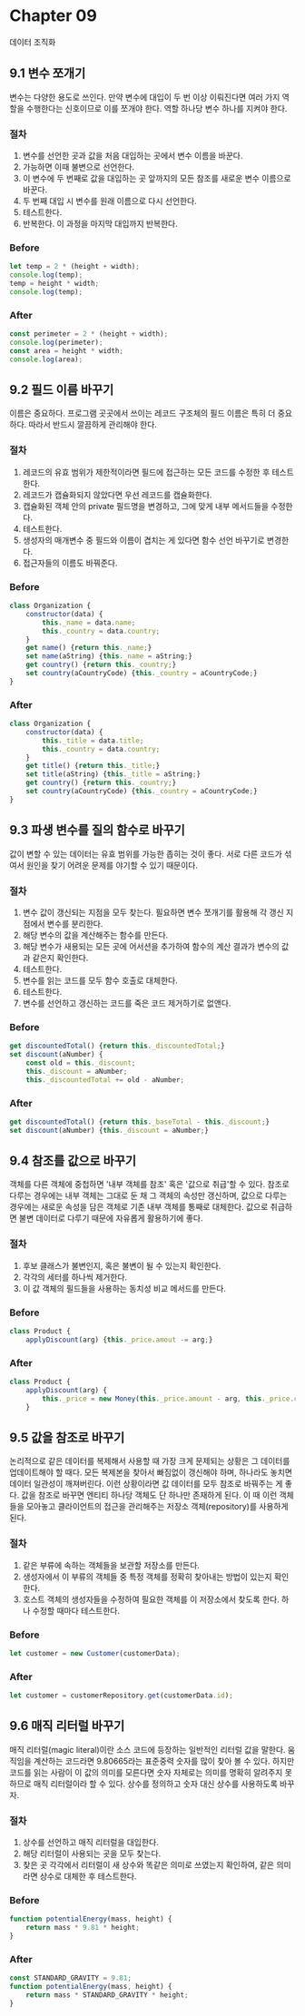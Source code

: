 # Chapter 09
데이터 조직화

## 9.1 변수 쪼개기

변수는 다양한 용도로 쓰인다. 만약 변수에 대입이 두 번 이상 이뤄진다면 여러 가지 역할을 수행한다는 신호이므로 이를 쪼개야 한다. 역할 하나당 변수 하나를 지켜야 한다.

### 절차
1. 변수를 선언한 곳과 값을 처음 대입하는 곳에서 변수 이름을 바꾼다.
2. 가능하면 이때 불변으로 선언한다.
3. 이 변수에 두 번째로 값을 대입하는 곳 앞까지의 모든 참조를 새로운 변수 이름으로 바꾼다.
4. 두 번째 대입 시 변수를 원래 이름으로 다시 선언한다.
5. 테스트한다.
6. 반복한다. 이 과정을 마지막 대입까지 반복한다.

### Before
```js
let temp = 2 * (height + width);
console.log(temp);
temp = height * width;
console.log(temp);
```

### After
```js
const perimeter = 2 * (height + width);
console.log(perimeter);
const area = height * width;
console.log(area);
```

## 9.2 필드 이름 바꾸기

이름은 중요하다. 프로그램 곳곳에서 쓰이는 레코드 구조체의 필드 이름은 특히 더 중요하다. 따라서 반드시 깔끔하게 관리해야 한다.

### 절차
1. 레코드의 유효 범위가 제한적이라면 필드에 접근하는 모든 코드를 수정한 후 테스트한다.
2. 레코드가 캡슐화되지 않았다면 우선 레코드를 캡슐화한다.
3. 캡슐화된 객체 안의 private 필드명을 변경하고, 그에 맞게 내부 메서드들을 수정한다.
4. 테스트한다.
5. 생성자의 매개변수 중 필드와 이름이 겹치는 게 있다면 함수 선언 바꾸기로 변경한다.
6. 접근자들의 이름도 바꿔준다.

### Before
```js
class Organization {
    constructor(data) {
        this._name = data.name;
        this._country = data.country;
    }
    get name() {return this._name;}
    set name(aString) {this._name = aString;}
    get country() {return this._country;}
    set country(aCountryCode) {this._country = aCountryCode;}
} 
```

### After
```js
class Organization {
    constructor(data) {
        this._title = data.title;
        this._country = data.country;
    }
    get title() {return this._title;}
    set title(aString) {this._title = aString;}
    get country() {return this._country;}
    set country(aCountryCode) {this._country = aCountryCode;}
}
```

## 9.3 파생 변수를 질의 함수로 바꾸기

값이 변할 수 있는 데이터는 유효 범위를 가능한 좁히는 것이 좋다. 서로 다른 코드가 섞여서 원인을 찾기 어려운 문제를 야기할 수 있기 때문이다. 

### 절차
1. 변수 값이 갱신되는 지점을 모두 찾는다. 필요하면 변수 쪼개기를 활용해 각 갱신 지점에서 변수를 분리한다.
2. 해당 변수의 값을 계산해주는 함수를 만든다.
3. 해당 변수가 새용되는 모든 곳에 어서션을 추가하여 함수의 계산 결과가 변수의 값과 같은지 확인한다.
4. 테스트한다.
5. 변수를 읽는 코드를 모두 함수 호출로 대체한다.
6. 테스트한다.
7. 변수를 선언하고 갱신하는 코드를 죽은 코드 제거하기로 없앤다.

### Before
```js
get discountedTotal() {return this._discountedTotal;}
set discount(aNumber) {
    const old = this._discount;
    this._discount = aNumber;
    this._discountedTotal += old - aNumber;
```

### After
```js
get discountedTotal() {return this._baseTotal - this._discount;}
set discount(aNumber) {this._discount = aNumber;}
```

## 9.4 참조를 값으로 바꾸기

객체를 다른 객체에 중첩하면 '내부 객체를 참조' 혹은 '값으로 취급'할 수 있다. 참조로 다루는 경우에는 내부 객체는 그대로 둔 채 그 객체의 속성만 갱신하며, 값으로 다루는 경우에는 새로운 속성을 담은 객체로 기존 내부 객체를 통째로 대체한다. 값으로 취급하면 불변 데이터로 다루기 때문에 자유롭게 활용하기에 좋다.  

### 절차
1. 후보 클래스가 불변인지, 혹은 불변이 될 수 있는지 확인한다.
2. 각각의 세터를 하나씩 제거한다.
3. 이 값 객체의 필드들을 사용하는 동치성 비교 메서드를 만든다.

### Before
```js
class Product {
    applyDiscount(arg) {this._price.amout -= arg;}
```

### After
```js
class Product {
    applyDiscount(arg) {
        this._price = new Money(this._price.amount - arg, this._price.currency);
    }
```

## 9.5 값을 참조로 바꾸기

논리적으로 같은 데이터를 복제해서 사용할 때 가장 크게 문제되는 상황은 그 데이터를 업데이트해야 할 때다. 모든 복제본을 찾아서 빠짐없이 갱신해야 하며, 하나라도 놓치면 데이터 일관성이 깨져버린다. 이런 상황이라면 값 데이터를 모두 참조로 바꿔주는 게 좋다. 값을 참조로 바꾸면 엔티티 하나당 객체도 단 하나만 존재하게 된다. 이 때 이런 객체들을 모아놓고 클라이언트의 접근을 관리해주는 저장소 객체(repository)를 사용하게 된다.   

### 절차
1. 같은 부류에 속하는 객체들을 보관할 저장소를 만든다.
2. 생성자에서 이 부류의 객체들 중 특정 객체를 정확히 찾아내는 방법이 있는지 확인한다.
3. 호스트 객체의 생성자들을 수정하여 필요한 객체를 이 저장소에서 찾도록 한다. 하나 수정할 때마다 테스트한다.

### Before
```js
let customer = new Customer(customerData);
```

### After
```js
let customer = customerRepository.get(customerData.id);
```

## 9.6 매직 리터럴 바꾸기

매직 리터럴(magic literal)이란 소스 코드에 등장하는 일반적인 리터럴 값을 말한다. 움직임을 계산하는 코드라면 9.80665라는 표준중력 숫자를 많이 찾아 볼 수 있다. 하지만 코드를 읽는 사람이 이 값의 의미를 모른다면 숫자 자체로는 의미를 명확히 알려주지 못하므로 매직 리터럴이라 할 수 있다. 상수를 정의하고 숫자 대신 상수를 사용하도록 바꾸자.

### 절차
1. 상수를 선언하고 매직 리터럴을 대입한다.
2. 해당 리터럴이 사용되는 곳을 모두 찾는다.
3. 찾은 곳 각각에서 리터럴이 새 상수와 똑같은 의미로 쓰였는지 확인하여, 같은 의미라면 상수로 대체한 후 테스트한다.

### Before
```js
function potentialEnergy(mass, height) {
    return mass * 9.81 * height;
}
```

### After
```js
const STANDARD_GRAVITY = 9.81;
function potentialEnergy(mass, height) {
    return mass * STANDARD_GRAVITY * height;
}
```